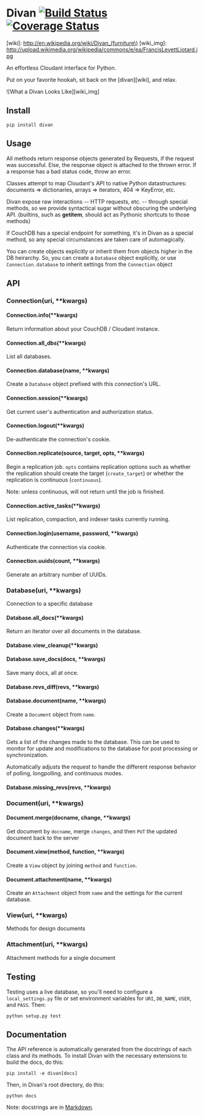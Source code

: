 # Divan [![Build Status](https://travis-ci.org/garbados/divan.png)](https://travis-ci.org/garbados/divan) [![Coverage Status](https://coveralls.io/repos/garbados/divan/badge.png)](https://coveralls.io/r/garbados/divan)

[wiki]: http://en.wikipedia.org/wiki/Divan_(furniture\)
[wiki_img]: http://upload.wikimedia.org/wikipedia/commons/e/ea/FrancisLevettLiotard.jpg

An effortless Cloudant interface for Python.

Put on your favorite hookah, sit back on the [divan][wiki], and relax.

![What a Divan Looks Like][wiki_img]

## Install

    pip install divan
    
## Usage

All methods return response objects generated by Requests, if the request was successful. Else, the response object is attached to the thrown error. If a response has a bad status code, throw an error.

Classes attempt to map Cloudant's API to native Python datastructures: documents => dictionaries, arrays => iterators, 404 => KeyError, etc. 

Divan expose raw interactions -- HTTP requests, etc. -- through special methods, so we provide syntactical sugar without obscuring the underlying API. (builtins, such as __getitem__, should act as Pythonic shortcuts to those methods)

If CouchDB has a special endpoint for something, it's in Divan as a special method, so any special circumstances are taken care of automagically.

You can create objects explicitly or inherit them from objects higher in the DB heirarchy. So, you can create a `Database` object explicitly, or use `Connection.database` to inherit settings from the `Connection` object

## API

### Connection(uri, **kwargs)

#### Connection.info(**kwargs)

Return information about your CouchDB / Cloudant instance.

#### Connection.all_dbs(**kwargs)

List all databases.

#### Connection.database(name, **kwargs)

Create a `Database` object prefixed with this connection's URL.

#### Connection.session(**kwargs)

Get current user's authentication and authorization status.

#### Connection.logout(**kwargs)

De-authenticate the connection's cookie.

#### Connection.replicate(source, target, opts, **kwargs)

Begin a replication job.
`opts` contains replication options such as whether the replication
should create the target (`create_target`) or whether the replication
is continuous (`continuous`).

Note: unless continuous, will not return until the job is finished.

#### Connection.active_tasks(**kwargs)

List replication, compaction, and indexer tasks currently running.

#### Connection.login(username, password, **kwargs)

Authenticate the connection via cookie.

#### Connection.uuids(count, **kwargs)

Generate an arbitrary number of UUIDs.

### Database(uri, **kwargs)

Connection to a specific database

#### Database.all_docs(**kwargs)

Return an iterator over all documents in the database.

#### Database.view_cleanup(**kwargs)

#### Database.save_docs(docs, **kwargs)

Save many docs, all at once.

#### Database.revs_diff(revs, **kwargs)

#### Database.document(name, **kwargs)

Create a `Document` object from `name`.

#### Database.changes(**kwargs)

Gets a list of the changes made to the database. This can be used to monitor for update and modifications to the database for post processing or synchronization.

Automatically adjusts the request to handle the different response behavior of polling, longpolling, and continuous modes.

#### Database.missing_revs(revs, **kwargs)

### Document(uri, **kwargs)

#### Document.merge(docname, change, **kwargs)

Get document by `docname`, merge `changes`,
and then `PUT` the updated document back to the server

#### Document.view(method, function, **kwargs)

Create a `View` object by joining `method` and `function`.

#### Document.attachment(name, **kwargs)

Create an `Attachment` object from `name` and the settings
for the current database.

### View(uri, **kwargs)

Methods for design documents

### Attachment(uri, **kwargs)

Attachment methods for a single document


## Testing

Testing uses a live database, so you'll need to configure a `local_settings.py` file or set environment variables for `URI`, `DB_NAME`, `USER`, and `PASS`. Then:

    python setup.py test

## Documentation

The API reference is automatically generated from the docstrings of each class and its methods. To install Divan with the necessary extensions to build the docs, do this:

    pip install -e divan[docs]

Then, in Divan's root directory, do this:
  
    python docs

Note: docstrings are in [Markdown](http://daringfireball.net/projects/markdown/).